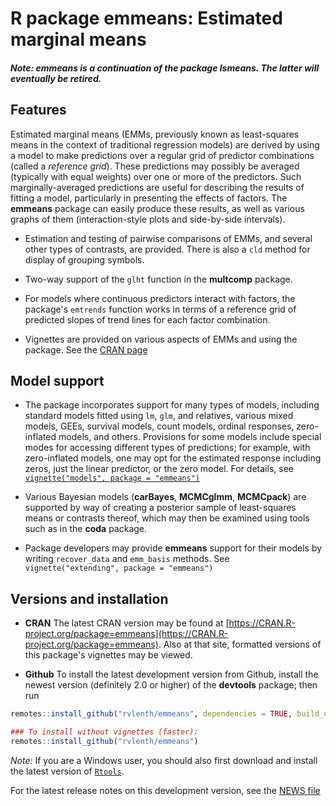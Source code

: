 R package **emmeans**: Estimated marginal means
====

##### *Note: **emmeans** is a continuation of the package **lsmeans**. The latter will eventually be retired.*

## Features
Estimated marginal means (EMMs, previously known as least-squares means in the
context of traditional regression models) are derived by using a model to make
predictions over a regular grid of predictor combinations (called a *reference
grid*). These predictions may possibly be averaged (typically with equal
weights) over one or more of the predictors. Such marginally-averaged
predictions are useful for describing the results of fitting a model,
particularly in presenting the effects of factors. The **emmeans** package can
easily produce these results, as well as various graphs of them
(interaction-style plots and side-by-side intervals).


  * Estimation and testing of pairwise comparisons of EMMs, and several other
    types of contrasts, are provided. There is also a `cld` method for display of
    grouping  symbols.
    
  * Two-way support of the `glht` function in the **multcomp** package.
  
  * For models where continuous predictors interact with factors, the package's
    `emtrends` function works in terms of a reference grid of predicted slopes of
    trend lines for each factor combination.
    
  * Vignettes are provided on various aspects of EMMs and using the package. 
    See the [CRAN page](https://CRAN.R-project.org/package=emmeans)


## Model support


  * The package incorporates support for many types of models, including 
    standard models fitted using `lm`, `glm`, and relatives, 
    various mixed models, GEEs, survival models, count models,
    ordinal responses, zero-inflated models, and others. Provisions for
    some models include special modes for accessing different types of 
    predictions; for example, with zero-inflated models, one may opt for
    the estimated response including zeros, just the linear predictor, 
    or the zero model.
    For details, see
    [`vignette("models", package = "emmeans")`](https://CRAN.R-project.org/package=emmeans/vignettes/models.html)
    
  * Various Bayesian models (**carBayes**, **MCMCglmm**, **MCMCpack**) are
    supported by way of creating a posterior sample of least-squares means or
    contrasts thereof, which may then be examined using tools such as in the
    **coda** package.
    
  * Package developers may provide **emmeans** support for their models by
    writing `recover_data` and `emm_basis` methods. See `vignette("extending",
    package = "emmeans")`
    

## Versions and installation


  * **CRAN** The latest CRAN version may be found at [https://CRAN.R-project.org/package=emmeans](https://CRAN.R-project.org/package=emmeans).
    Also at that site, formatted versions of this package's vignettes 
    may be viewed.

  * **Github** To install the latest development version from Github, 
    install the newest version (definitely 2.0 or higher) of the **devtools** 
    package; then run
    
```r
remotes::install_github("rvlenth/emmeans", dependencies = TRUE, build_opts = "")

### To install without vignettes (faster):
remotes::install_github("rvlenth/emmeans")
```
*Note:* If you are a Windows user, you should also first download and
      install the latest version of
      [`Rtools`](https://cran.r-project.org/bin/windows/Rtools/).

For the latest release notes on this development version, see the 
[NEWS file](https://github.com/rvlenth/emmeans/blob/master/NEWS.md)
